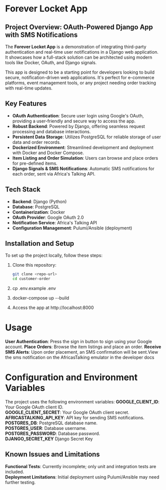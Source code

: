 # Forever Locket App

## Project Overview: OAuth-Powered Django App with SMS Notifications
The **Forever Locket App** is a demonstration of integrating third-party authentication and real-time user notifications in a Django web application. It showcases how a full-stack solution can be architected using modern tools like Docker, OAuth, and Django signals.

This app is designed to be a starting point for developers looking to build secure, notification-driven web applications. It's perfect for e-commerce platforms, event management tools, or any project needing order tracking with real-time updates.

## Key Features

- **OAuth Authentication**: Secure user login using Google's OAuth, providing a user-friendly and secure way to access the app.
- **Robust Backend**: Powered by Django, offering seamless request processing and database interactions.
- **Persistent Data Storage**: Utilizes PostgreSQL for reliable storage of user data and order records.
- **Dockerized Environment**: Streamlined development and deployment with Docker and Docker Compose.
- **Item Listing and Order Simulation**: Users can browse and place orders for pre-defined items.
- **Django Signals & SMS Notifications**: Automatic SMS notifications for each order, sent via Africa's Talking API.

## Tech Stack
- **Backend**: Django (Python)
- **Database**: PostgreSQL
- **Containerization**: Docker
- **OAuth Provider**: Google OAuth 2.0
- **Notification Service**: Africa's Talking API
- **Configuration Management**: Pulumi/Ansible (deployment)

## Installation and Setup
To set up the project locally, follow these steps:
1. Clone this repository:
   ```bash
   git clone <repo-url>
   cd customer-order

 2. cp .env.example .env

 3. docker-compose up --build

 4. Access the app at http://localhost:8000

 # Usage

**User Authentication**: Press the sign in button to sign using your Google account.
**Place Orders**: Browse the item listings and place an order.
**Receive SMS Alerts**: Upon order placement, an SMS confirmation will be sent.View the sms notification on the AfricasTalking emulator in the  developer docs


# Configuration and Environment Variables

The project uses the following environment variables:
**GOOGLE_CLIENT_ID**: Your Google OAuth client ID.  
**GOOGLE_CLIENT_SECRET**: Your Google OAuth client secret.  
**AFRICASTALKING_API_KEY**: API key for sending SMS notifications.  
**POSTGRES_DB**: PostgreSQL database name.  
**POSTGRES_USER**: Database username.  
**POSTGRES_PASSWORD**: Database password.  
**DJANGO_SECRET_KEY** Django Secret Key  

## Known Issues and Limitations
**Functional Tests**: Currently incomplete; only unit and integration tests are included.  
**Deployment Limitations**: Initial deployment using Pulumi/Ansible may need further testing.